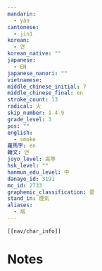```yaml
---
mandarin:
  - yān
cantonese:
  - jin1
korean:
  - 연
korean_native: ""
japanese:
  - EN
japanese_nanori: ""
vietnamese:
middle_chinese_initial: ʔ
middle_chinese_final: en
stroke_count: 13
radical: 火
skip_number: 1-4-9
grade_level: 3
pos: ""
english:
  - smoke
羅馬字: en
韓文: 언
joyo_level: 高等
hsk_level: ""
hanmun_edu_level: 中
danayo_id: 3191
mc_id: 2733
graphemic_classification: 垔
stand_in: 煙気
aliases:
  - 烟
---
```

```meta-bind-embed
[[nav/char_info]]
```

# Notes
